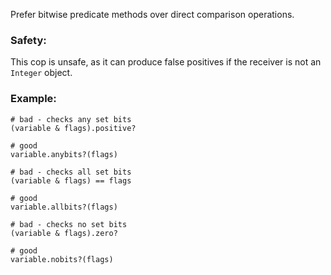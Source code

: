 Prefer bitwise predicate methods over direct comparison operations.

### Safety:

This cop is unsafe, as it can produce false positives if the receiver
is not an `Integer` object.

### Example:

    # bad - checks any set bits
    (variable & flags).positive?

    # good
    variable.anybits?(flags)

    # bad - checks all set bits
    (variable & flags) == flags

    # good
    variable.allbits?(flags)

    # bad - checks no set bits
    (variable & flags).zero?

    # good
    variable.nobits?(flags)
